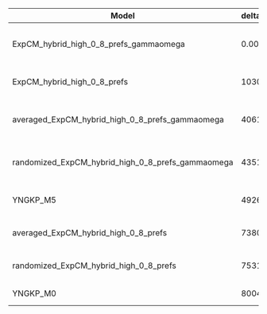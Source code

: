 | Model                                             | deltaAIC | LogLikelihood | nParams | ParamValues                                              |
|---------------------------------------------------|----------|---------------|---------|----------------------------------------------------------|
| ExpCM_hybrid_high_0_8_prefs_gammaomega            | 0.00     | -50645.29     | 7       | alpha_omega=1.56, beta=1.67, beta_omega=9.97, kappa=3.96 |
| ExpCM_hybrid_high_0_8_prefs                       | 1030.10  | -51161.34     | 6       | beta=1.75, kappa=3.68, omega=0.16                        |
| averaged_ExpCM_hybrid_high_0_8_prefs_gammaomega   | 4061.68  | -52676.13     | 7       | alpha_omega=0.60, beta=1.72, beta_omega=5.21, kappa=3.79 |
| randomized_ExpCM_hybrid_high_0_8_prefs_gammaomega | 4351.46  | -52821.02     | 7       | alpha_omega=0.60, beta=0.16, beta_omega=5.82, kappa=3.82 |
| YNGKP_M5                                          | 4926.02  | -53103.30     | 12      | alpha_omega=0.63, beta_omega=6.45, kappa=3.39            |
| averaged_ExpCM_hybrid_high_0_8_prefs              | 7380.36  | -54336.47     | 6       | beta=1.21, kappa=3.50, omega=0.08                        |
| randomized_ExpCM_hybrid_high_0_8_prefs            | 7531.50  | -54412.04     | 6       | beta=0.17, kappa=3.49, omega=0.08                        |
| YNGKP_M0                                          | 8004.90  | -54643.74     | 11      | kappa=3.09, omega=0.07                                   |